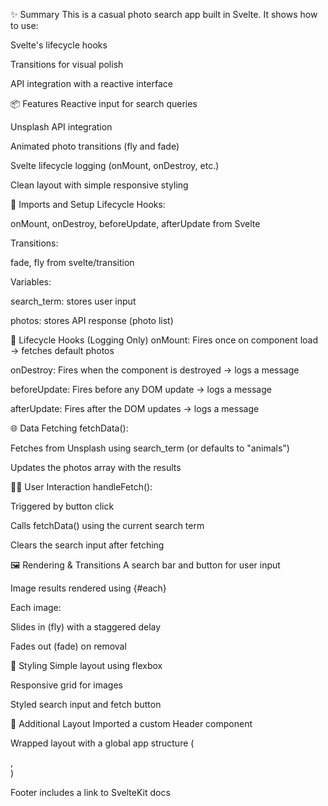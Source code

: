✨ Summary
This is a casual photo search app built in Svelte. It shows how to use:

Svelte's lifecycle hooks

Transitions for visual polish

API integration with a reactive interface


📦 Features
Reactive input for search queries

Unsplash API integration

Animated photo transitions (fly and fade)

Svelte lifecycle logging (onMount, onDestroy, etc.)

Clean layout with simple responsive styling

🔧 Imports and Setup
Lifecycle Hooks:

onMount, onDestroy, beforeUpdate, afterUpdate from Svelte

Transitions:

fade, fly from svelte/transition

Variables:

search_term: stores user input

photos: stores API response (photo list)

🔄 Lifecycle Hooks (Logging Only)
onMount: Fires once on component load → fetches default photos

onDestroy: Fires when the component is destroyed → logs a message

beforeUpdate: Fires before any DOM update → logs a message

afterUpdate: Fires after the DOM updates → logs a message

🌐 Data Fetching
fetchData():

Fetches from Unsplash using search_term (or defaults to "animals")

Updates the photos array with the results

🧑‍💻 User Interaction
handleFetch():

Triggered by button click

Calls fetchData() using the current search term

Clears the search input after fetching

🖼️ Rendering & Transitions
A search bar and button for user input

Image results rendered using {#each}

Each image:

Slides in (fly) with a staggered delay

Fades out (fade) on removal

🎨 Styling
Simple layout using flexbox

Responsive grid for images

Styled search input and fetch button

🧱 Additional Layout
Imported a custom Header component

Wrapped layout with a global app structure (<main>, <footer>)

Footer includes a link to SvelteKit docs